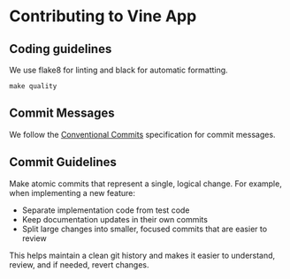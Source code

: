 # Contributing to Vine App

## Coding guidelines

We use flake8 for linting and black for automatic formatting.

```shell
make quality
```

## Commit Messages

We follow the [Conventional Commits](https://www.conventionalcommits.org/) specification for commit messages.

## Commit Guidelines

Make atomic commits that represent a single, logical change. For example, when implementing a new feature:

- Separate implementation code from test code
- Keep documentation updates in their own commits
- Split large changes into smaller, focused commits that are easier to review

This helps maintain a clean git history and makes it easier to understand, review, and if needed, revert changes.
